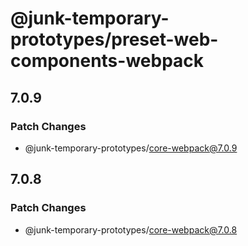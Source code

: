 # @junk-temporary-prototypes/preset-web-components-webpack

## 7.0.9

### Patch Changes

- @junk-temporary-prototypes/core-webpack@7.0.9

## 7.0.8

### Patch Changes

- @junk-temporary-prototypes/core-webpack@7.0.8

